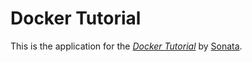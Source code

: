 # Docker Tutorial

This is the application for the [*Docker Tutorial*](https://github.com/duonghoa/docker-test) by [Sonata](https://github.com/duonghoa/docker-test).

